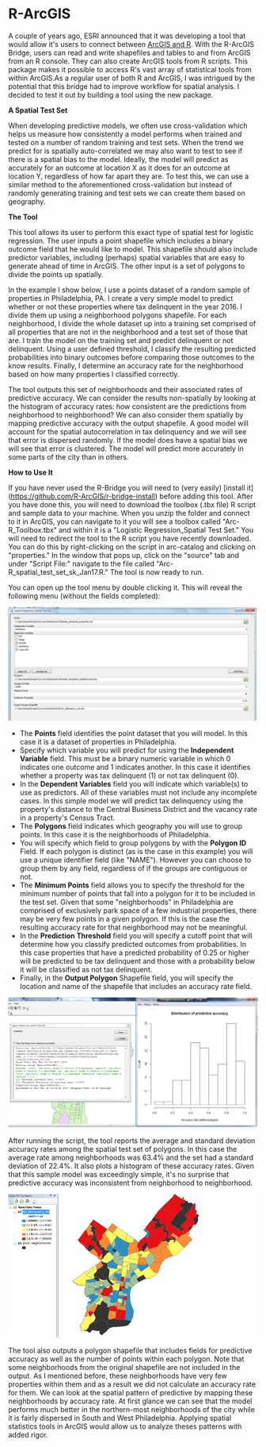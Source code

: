 # R-ArcGIS
A couple of years ago, ESRI announced that it was developing a tool that would allow it's users to connect between [ArcGIS and R](https://github.com/R-ArcGIS). With the R-ArcGIS Bridge, users can read and write shapefiles and tables to and from ArcGIS from an R console. They can also create ArcGIS tools from R scripts. This package makes it possible to access R's vast array of statistical tools from within ArcGIS.As a regular user of both R and ArcGIS, I was intrigued by the  potential that this bridge had to improve workflow for spatial analysis. I decided to test it out by building a tool using the new package. 

**A Spatial Test Set**

When developing predictive models, we often use cross-validation which helps us measure how consistently a model performs when trained and tested on a number of random training and test sets. When the trend we predict for is spatially auto-correlated we may also want to test to see if there is a spatial bias to the model. Ideally, the model will predict as accurately for an outcome at location X as it does for an outcome at location Y, regardless of how far apart they are. To test this, we can use a similar method to the aforementioned cross-validation but instead of randomly generating training and test sets we can create them based on geography. 

**The Tool**

This tool allows its user to perform this exact type of spatial test for logistic regression. The user inputs a point shapefile which includes a binary outcome field that he would like to model. This shapefile should also include predictor variables, including (perhaps) spatial variables that are easy to generate ahead of time in ArcGIS. The other input is a set of polygons to divide the points up spatially.

In the example I show below, I use a points dataset of a random sample of properties in Philadelphia, PA. I create a very simple model to predict whether or not these properties where tax delinquent in the year 2016. I divide them up using a neighborhood polygons shapefile. For each neighborhood, I divide the whole dataset up into a training set comprised of all properties that are not in the neighborhood and a test set of those that are. I train the model on the training set and predict delinquent or not delinquent. Using a user defined threshold, I classify the resulting predicted probabilities into binary outcomes before comparing those outcomes to the know results. Finally, I determine an accuracy rate for the neighborhood based on how many properties I classified correctly.

The tool outputs this set of neighborhoods and their associated rates of predictive accuracy. We can consider the results non-spatially by looking at the histogram of accuracy rates: how consistent are the predictions from neighborhood to neighborhood? We can also consider them spatially by mapping predictive accuracy with the output shapefile. A good model will account for the spatial autocorrelation in tax delinquency and we will see that error is dispersed randomly. If the model does have a spatial bias we will see that error is clustered. The model will predict more accurately in some parts of the city than in others. 

**How to Use It**

If you have never used the R-Bridge you will need to (very easily) [install it] (https://github.com/R-ArcGIS/r-bridge-install) before adding this tool. After you have done this, you will need to download the toolbox (.tbx file) R script and sample data to your machine. When you unzip the folder and connect to it in ArcGIS, you can navigate to it you will see a toolbox called "Arc-R_Toolbox.tbx" and within it is a "Logistic Regression_Spatial Test Set." You will need to redirect the tool to the R script you have recently downloaded. You can do this by right-clicking on the script in arc-catalog and clicking on "properties." In the window that pops up, click on the "source" tab and under "Script File:" navigate to the file called "Arc-R_spatial_test_set_sk_Jan17.R." The tool is now ready to run. 

You can open up the tool menu by double clicking it. This will reveal the following menu (without the fields completed):

![](https://github.com/simonkassel/R-ArcGIS/blob/master/Images/tool_menu.png)

- The **Points** field identifies the point dataset that you will model. In this case it is a dataset of properties in Philadelphia.
- Specify which variable you will predict for using the **Independent Variable** field. This must be a binary numeric variable in which 0 indicates one outcome and 1 indicates another. In this case it identifies whether a property was tax delinquent (1) or not tax delinquent (0).
- In the **Dependent Variables** field you will indicate which variable(s) to use as predictors. All of these variables must not include any incomplete cases. In this simple model we will predict tax delinquency using the property's distance to the Central Business District and the vacancy rate in a property's Census Tract.
- The **Polygons** field indicates which geography you will use to group points. In this case it is the neighborhoods of Philadelphia.
- You will specify which field to group polygons by with the **Polygon ID** Field. If each polygon is distinct (as is the case in this example) you will use a unique identifier field (like "NAME"). However you can choose to group them by any field, regardless of if the groups are contiguous or not.
- The **Minimum Points** field allows you to specify the threshold for the minimum number of points that fall into a polygon for it to be included in the test set. Given that some "neighborhoods" in Philadelphia are comprised of exclusively park space of a few industrial properties, there may be very few points in a given polygon. If this is the case the resulting accuracy rate for that neighborhood may not be meaningful. 
- In the **Prediction Threshold** field you will specify a cutoff point that will determine how you classify predicted outcomes from probabilities. In this case properties that have a predicted probability of 0.25 or higher will be predicted to be tax delinquent and those with a probability below it will be classified as not tax delinquent.
- Finally, in the **Output Polygon** Shapefile field, you will specify the location and name of the shapefile that includes an accuracy rate field.

![](https://github.com/simonkassel/R-ArcGIS/blob/master/Images/histogram.png)

After running the script, the tool reports the average and standard deviation accuracy rates among the spatial test set of polygons. In this case the average rate among neighborhoods was 63.4% and the set had a standard deviation of 22.4%.  It also plots a histogram of these accuracy rates. Given that this sample model was exceedingly simple, it's no surprise that predictive accuracy was inconsistent from neighborhood to neighborhood.

![](https://github.com/simonkassel/R-ArcGIS/blob/master/Images/accuracy_map.png)

The tool also outputs a polygon shapefile that includes fields for predictive accuracy as well as the number of points within each polygon. Note that some neighborhoods from the original shapefile are not included in the output. As I mentioned before, these neighborhoods have very few properties within them and as a result we did not calculate an accuracy rate for them. We can look at the spatial pattern of predictive by mapping these neighborhoods by accuracy rate. At first glance we can see that the model performs much better in the northern-most neighborhoods of the city while it is fairly dispersed in South and West Philadelphia. Applying spatial statistics tools in ArcGIS would allow us to analyze theses patterns with added rigor.
